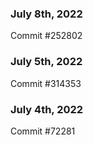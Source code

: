 ### July 8th, 2022

Commit #252802

### July 5th, 2022

Commit #314353


### July 4th, 2022

Commit #72281
